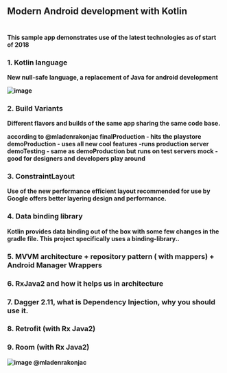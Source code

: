 ## Modern Android development with Kotlin<h1/><b/>

This sample app demonstrates use of the latest technologies as of start of 2018

### 1. Kotlin language
New null-safe language, a replacement of Java for android development
  
![image](https://user-images.githubusercontent.com/22516895/36172120-f0e13498-1115-11e8-9d4a-69d8ff74d972.png)

### 2. Build Variants 
Different flavors and builds of the same app sharing the same code base.
  
  according to @mladenrakonjac
  finalProduction - hits the playstore
  demoProduction - uses all new cool features -runs production server
  demoTesting - same as demoProduction but runs on test servers
  mock - good for designers and developers play around

### 3. ConstraintLayout
Use of the new performance efficient layout recommended for use by Google
offers better layering design and performance.

### 4. Data binding library
Kotlin provides data binding out of the box with some few changes in the gradle file.
This project specifically uses a binding-library..

### 5. MVVM architecture + repository pattern ( with mappers) + Android Manager Wrappers 

### 6. RxJava2 and how it helps us in architecture 

### 7. Dagger 2.11, what is Dependency Injection, why you should use it. 

### 8. Retrofit (with Rx Java2)

### 9. Room (with Rx Java2)

![image](https://user-images.githubusercontent.com/22516895/36172060-ccf910aa-1115-11e8-8e93-cc308406619b.png)
@mladenrakonjac